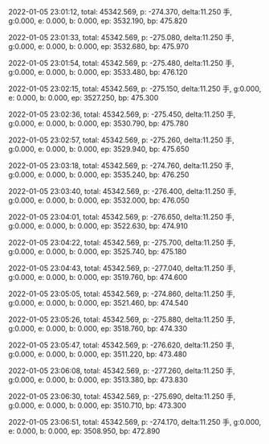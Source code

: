 2022-01-05 23:01:12, total: 45342.569, p: -274.370, delta:11.250 手, g:0.000, e: 0.000, b: 0.000, ep: 3532.190, bp: 475.820

2022-01-05 23:01:33, total: 45342.569, p: -275.080, delta:11.250 手, g:0.000, e: 0.000, b: 0.000, ep: 3532.680, bp: 475.970

2022-01-05 23:01:54, total: 45342.569, p: -275.480, delta:11.250 手, g:0.000, e: 0.000, b: 0.000, ep: 3533.480, bp: 476.120

2022-01-05 23:02:15, total: 45342.569, p: -275.150, delta:11.250 手, g:0.000, e: 0.000, b: 0.000, ep: 3527.250, bp: 475.300

2022-01-05 23:02:36, total: 45342.569, p: -275.450, delta:11.250 手, g:0.000, e: 0.000, b: 0.000, ep: 3530.790, bp: 475.780

2022-01-05 23:02:57, total: 45342.569, p: -275.260, delta:11.250 手, g:0.000, e: 0.000, b: 0.000, ep: 3529.940, bp: 475.650

2022-01-05 23:03:18, total: 45342.569, p: -274.760, delta:11.250 手, g:0.000, e: 0.000, b: 0.000, ep: 3535.240, bp: 476.250

2022-01-05 23:03:40, total: 45342.569, p: -276.400, delta:11.250 手, g:0.000, e: 0.000, b: 0.000, ep: 3532.000, bp: 476.050

2022-01-05 23:04:01, total: 45342.569, p: -276.650, delta:11.250 手, g:0.000, e: 0.000, b: 0.000, ep: 3522.630, bp: 474.910

2022-01-05 23:04:22, total: 45342.569, p: -275.700, delta:11.250 手, g:0.000, e: 0.000, b: 0.000, ep: 3525.740, bp: 475.180

2022-01-05 23:04:43, total: 45342.569, p: -277.040, delta:11.250 手, g:0.000, e: 0.000, b: 0.000, ep: 3519.760, bp: 474.600

2022-01-05 23:05:05, total: 45342.569, p: -274.860, delta:11.250 手, g:0.000, e: 0.000, b: 0.000, ep: 3521.460, bp: 474.540

2022-01-05 23:05:26, total: 45342.569, p: -275.880, delta:11.250 手, g:0.000, e: 0.000, b: 0.000, ep: 3518.760, bp: 474.330

2022-01-05 23:05:47, total: 45342.569, p: -276.620, delta:11.250 手, g:0.000, e: 0.000, b: 0.000, ep: 3511.220, bp: 473.480

2022-01-05 23:06:08, total: 45342.569, p: -277.260, delta:11.250 手, g:0.000, e: 0.000, b: 0.000, ep: 3513.380, bp: 473.830

2022-01-05 23:06:30, total: 45342.569, p: -275.690, delta:11.250 手, g:0.000, e: 0.000, b: 0.000, ep: 3510.710, bp: 473.300

2022-01-05 23:06:51, total: 45342.569, p: -274.170, delta:11.250 手, g:0.000, e: 0.000, b: 0.000, ep: 3508.950, bp: 472.890